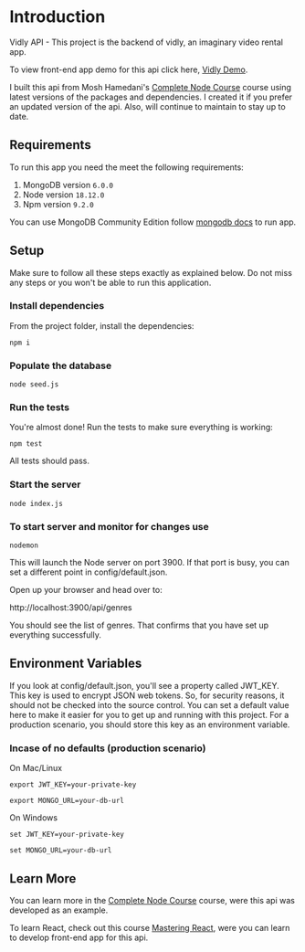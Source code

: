 # Introduction
Vidly API - This project is the backend of vidly, an imaginary video rental app.

To view front-end app demo for this api click here, [Vidly Demo](https://merzainc.github.io/vidly).

I built this api from Mosh Hamedani's [Complete Node Course](https://codewithmosh.com/p/the-complete-node-js-course) course using latest versions of the packages and dependencies. I created it if you prefer an updated version of the api. Also, will continue to maintain to stay up to date.

## Requirements

To run this app you need the meet the following requirements: 

1. MongoDB version `6.0.0` 
2. Node version `18.12.0` 
3. Npm version `9.2.0`

You can use MongoDB Community Edition follow [mongodb docs](https://docs.mongodb.com/manual/installation/) to run app.

## Setup
Make sure to follow all these steps exactly as explained below. Do not miss any steps or you won't be able to run this application.

### Install dependencies

From the project folder, install the dependencies:

    npm i

### Populate the database

    node seed.js

### Run the tests

You're almost done! Run the tests to make sure everything is working:

    npm test

All tests should pass.

### Start the server

    node index.js

### To start server and monitor for changes use

    nodemon

This will launch the Node server on port 3900. If that port is busy, you can set a different point in config/default.json.

Open up your browser and head over to:

http://localhost:3900/api/genres

You should see the list of genres. That confirms that you have set up everything successfully.

## Environment Variables

If you look at config/default.json, you'll see a property called JWT_KEY. This key is used to encrypt JSON web tokens. So, for security reasons, it should not be checked into the source control. You can set a default value here to make it easier for you to get up and running with this project. For a production scenario, you should store this key as an environment variable.


### Incase of no defaults (production scenario)

On Mac/Linux

    export JWT_KEY=your-private-key

    export MONGO_URL=your-db-url

On Windows

    set JWT_KEY=your-private-key

    set MONGO_URL=your-db-url

## Learn More

You can learn more in the [Complete Node Course](https://codewithmosh.com/p/the-complete-node-js-course) course, were this api was developed as an example.

To learn React, check out this course [Mastering React](https://codewithmosh.com/p/mastering-react), were you can learn to develop front-end app for this api.




